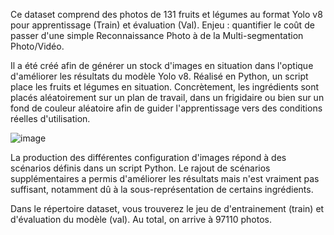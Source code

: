 Ce dataset comprend des photos de 131 fruits et légumes au format Yolo v8 pour apprentissage (Train) et évaluation (Val).
Enjeu : quantifier le coût de passer d'une simple Reconnaissance Photo à de la Multi-segmentation Photo/Vidéo.

Il a été créé afin de générer un stock d'images en situation dans l'optique d'améliorer les résultats du modèle Yolo v8.
Réalisé en Python, un script place les fruits et légumes en situation.
Concrètement, les ingrédients sont placés aléatoirement sur un plan de travail, dans un frigidaire ou bien sur un fond de couleur aléatoire afin de guider l'apprentissage vers des conditions réelles d'utilisation.

![image](https://github.com/971FLS/Fruitsflow_dataset/assets/129274220/e2297f05-6362-4857-95d2-669fbe427239)

La production des différentes configuration d'images répond à des scénarios définis dans un script Python.
Le rajout de scénarios supplémentaires a permis d'améliorer les résultats mais n'est vraiment pas suffisant, notamment dû à la sous-représentation de certains ingrédients.

Dans le répertoire dataset, vous trouverez le jeu de d'entrainement (train) et d'évaluation du modèle (val).
Au total, on arrive à 97110 photos.
